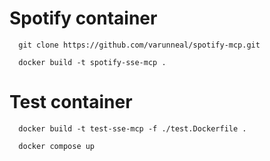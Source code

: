 # Spotify container
```shell
  git clone https://github.com/varunneal/spotify-mcp.git
```

```shell
  docker build -t spotify-sse-mcp .
```

# Test container
```shell
  docker build -t test-sse-mcp -f ./test.Dockerfile .
```

```shell
  docker compose up
```